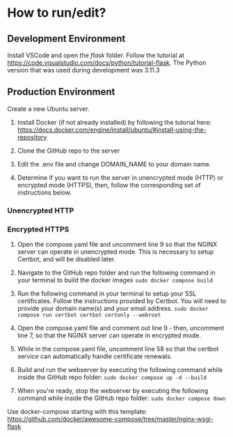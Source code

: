 # How to run/edit?
## Development Environment
Install VSCode and open the *flask* folder. Follow the tutorial at https://code.visualstudio.com/docs/python/tutorial-flask.
The Python version that was used during development was 3.11.3

## Production Environment
Create a new Ubuntu server.

1. Install Docker (if not already installed) by following the tutorial here: https://docs.docker.com/engine/install/ubuntu/#install-using-the-repository

2. Clone the GitHub repo to the server

3. Edit the .env file and change DOMAIN_NAME to your domain name.

4. Determine if you want to run the server in unencrypted mode (HTTP) or encrypted mode (HTTPS), then, follow the corresponding set of instructions below.

### Unencrypted HTTP


### Encrypted HTTPS
1. Open the compose.yaml file and uncomment line 9 so that the NGINX server can operate in unencrypted mode. This is necessary to setup Certbot, 
    and will be disabled later.

2. Navigate to the GitHub repo folder and run the following command in your terminal to build the docker images `sudo docker compose build`

3. Run the following command in your terminal to setup your SSL certificates. Follow the instructions provided by Certbot.
    You will need to provide your domain name(s) and your email address.
    `sudo docker compose run certbot certbot certonly --webroot`

4. Open the compose.yaml file and comment out line 9 - then, uncomment line 7, so that the NGINX server can operate in encrypted mode.

5. While in the compose.yaml file, uncomment line 58 so that the certbot service can automatically handle certificate renewals.

6. Build and run the webserver by executing the following command while inside the GitHub repo folder: `sudo docker compose up -d --build`

7. When you're ready, stop the webserver by executing the following command while inside the GitHub repo folder: `sudo docker compose down`

Use docker-compose starting with this template: https://github.com/docker/awesome-compose/tree/master/nginx-wsgi-flask